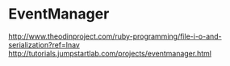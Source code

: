 # EventManager

http://www.theodinproject.com/ruby-programming/file-i-o-and-serialization?ref=lnav
http://tutorials.jumpstartlab.com/projects/eventmanager.html
